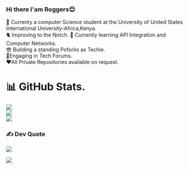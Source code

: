 ### Hi there I'am Roggers😊
🤺 Currenty a computer Science student at the University of United States International University-Africa,Kenya.</br>
🐈 Improving to the Notch.
🦘 Currently learning API Integration and Computer Networks.<br>
😎 Building a standing Poforlio as Techie.<br>
👻Engaging in Tech Forums.<br>
❤️All Private Repositories available on request.

# 📊 GitHub Stats.
![](https://github-readme-stats.vercel.app/api?username=roggersanguzu&theme=dark&hide_border=false&include_all_commits=false&count_private=false)<br/>
![](https://github-readme-streak-stats.herokuapp.com/?user=roggersanguzu&theme=dark&hide_border=false)<br/>
![](https://github-readme-stats.vercel.app/api/top-langs/?username=roggersanguzu&theme=dark&hide_border=false&include_all_commits=false&count_private=false&layout=compact)

### ✍️ Dev Quote
![](https://quotes-github-readme.vercel.app/api?type=horizontal&theme=radical)

[![](https://visitcount.itsvg.in/api?id=roggersanguzu&icon=0&color=0)](https://visitcount.itsvg.in)





